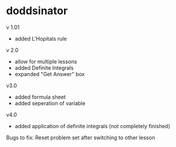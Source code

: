 # doddsinator

v 1.01
- added L'Hopitals rule

v 2.0
- allow for multiple lessons
- added Definite Integrals
- expanded "Get Answer" box

v3.0
- added formula sheet
- added seperation of variable 

v4.0
- added application of definite integrals (not completely finished)

Bugs to fix:
Reset problem set after switching to other lesson
